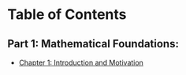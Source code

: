 # Table of Contents

## Part 1: Mathematical Foundations:

- [Chapter 1: Introduction and Motivation](./part1-mathematical-foundation/chap1-introduction-and-motivation.md)
